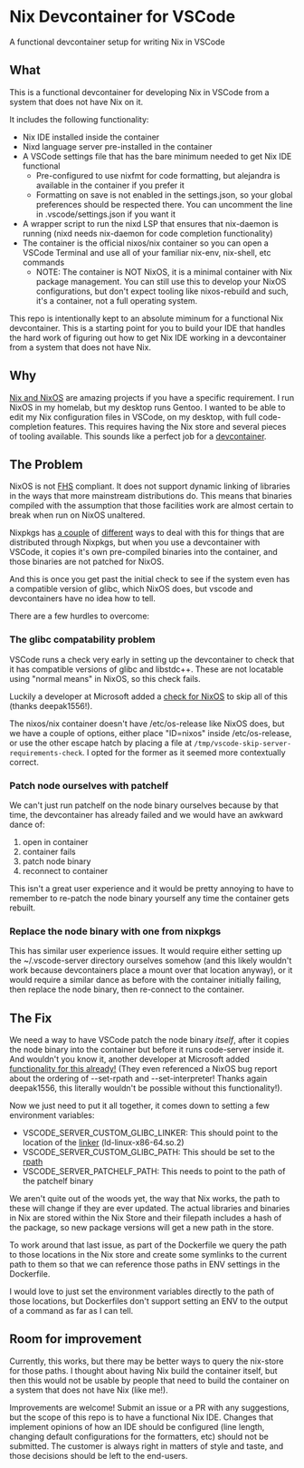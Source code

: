 # Nix Devcontainer for VSCode
A functional devcontainer setup for writing Nix in VSCode

## What
This is a functional devcontainer for developing Nix in VSCode from a system that does not have Nix on it.

It includes the following functionality:
- Nix IDE installed inside the container
- Nixd language server pre-installed in the container
- A VSCode settings file that has the bare minimum needed to get Nix IDE functional
  - Pre-configured to use nixfmt for code formatting, but alejandra is available in the container if you prefer it
  - Formatting on save is not enabled in the settings.json, so your global preferences should be respected there.  You can uncomment the line in .vscode/settings.json if you want it
- A wrapper script to run the nixd LSP that ensures that nix-daemon is running (nixd needs nix-daemon for code completion functionality)
- The container is the official nixos/nix container so you can open a VSCode Terminal and use all of your familiar nix-env, nix-shell, etc commands
  - NOTE: The container is NOT NixOS, it is a minimal container with Nix package management.  You can still use this to develop your NixOS configurations, but don't expect tooling like nixos-rebuild and such, it's a container, not a full operating system.

This repo is intentionally kept to an absolute miminum for a functional Nix devcontainer. This is a starting point for you to build your IDE that handles the hard work of figuring out how to get Nix IDE working in a devcontainer from a system that does not have Nix.

## Why
[Nix and NixOS](https://nixos.org/) are amazing projects if you have a specific requirement.  I run NixOS in my homelab, but my desktop runs Gentoo.  I wanted to be able to edit my Nix configuration files in VSCode, on my desktop, with full code-completion features.  This requires having the Nix store and several pieces of tooling available.  This sounds like a perfect job for a [devcontainer](https://containers.dev/).

## The Problem
NixOS is not [FHS](https://en.wikipedia.org/wiki/Filesystem_Hierarchy_Standard) compliant.  It does not support dynamic linking of libraries in the ways that more mainstream distributions do. This means that binaries compiled with the assumption that those facilities work are almost certain to break when run on NixOS unaltered. 

Nixpkgs has [a couple](https://nixos.org/manual/nixpkgs/stable/#sec-fhs-environments) of [different](https://nixos.org/manual/nixpkgs/stable/#setup-hook-autopatchelfhook) ways to deal with this for things that are distributed through Nixpkgs, but when you use a devcontainer with VSCode, it copies it's own pre-compiled binaries into the container, and those binaries are not patched for NixOS.

And this is once you get past the initial check to see if the system even has a compatible version of glibc, which NixOS does, but vscode and devcontainers have no idea how to tell.

There are a few hurdles to overcome:

### The glibc compatability problem
VSCode runs a check very early in setting up the devcontainer to check that it has compatible versions of glibc and libstdc++.  These are not locatable using "normal means" in NixOS, so this check fails.

Luckily a developer at Microsoft added a [check for NixOS](https://github.com/microsoft/vscode/blob/97e317f161d8aa14057ad348bbc603a6823e4bf1/resources/server/bin/helpers/check-requirements-linux.sh#L34-L37) to skip all of this (thanks deepak1556!).

The nixos/nix container doesn't have /etc/os-release like NixOS does, but we have a couple of options, either place "ID=nixos" inside /etc/os-release, or use the other escape hatch by placing a file at `/tmp/vscode-skip-server-requirements-check`.  I opted for the former as it seemed more contextually correct.

### Patch node ourselves with patchelf
We can't just run patchelf on the node binary ourselves because by that time, the devcontainer has already failed and we would have an awkward dance of:

1) open in container
1) container fails
1) patch node binary
1) reconnect to container

This isn't a great user experience and it would be pretty annoying to have to remember to re-patch the node binary yourself any time the container gets rebuilt.

### Replace the node binary with one from nixpkgs
This has similar user experience issues.  It would require either setting up the ~/.vscode-server directory ourselves somehow (and this likely wouldn't work because devcontainers place a mount over that location anyway), or it would require a similar dance as before with the container initially failing, then replace the node binary, then re-connect to the container.

## The Fix
We need a way to have VSCode patch the node binary *itself*, after it copies the node binary into the container but before it runs code-server inside it.  And wouldn't you know it, another developer at Microsoft added [functionality for this already!](https://github.com/microsoft/vscode/blob/97e317f161d8aa14057ad348bbc603a6823e4bf1/resources/server/bin/code-server-linux.sh#L12-L20) (They even referenced a NixOS bug report about the ordering of --set-rpath and --set-interpreter! Thanks again deepak1556, this literally wouldn't be possible without this functionality!).

Now we just need to put it all together, it comes down to setting a few environment variables:

- VSCODE_SERVER_CUSTOM_GLIBC_LINKER: This should point to the location of the [linker](https://en.wikipedia.org/wiki/Linker_(computing)) (ld-linux-x86-64.so.2)
- VSCODE_SERVER_CUSTOM_GLIBC_PATH: This should be set to the [rpath](https://en.wikipedia.org/wiki/Rpath)
- VSCODE_SERVER_PATCHELF_PATH: This needs to point to the path of the patchelf binary

We aren't quite out of the woods yet, the way that Nix works, the path to these will change if they are ever updated. The actual libraries and binaries in Nix are stored within the Nix Store and their filepath includes a hash of the package, so new package versions will get a new path in the store.

To work around that last issue, as part of the Dockerfile we query the path to those locations in the Nix store and create some symlinks to the current path to them so that we can reference those paths in ENV settings in the Dockerfile.

I would love to just set the environment variables directly to the path of those locations, but Dockerfiles don't support setting an ENV to the output of a command as far as I can tell.

## Room for improvement
Currently, this works, but there may be better ways to query the nix-store for those paths.  I thought about having Nix build the container itself, but then this would not be usable by people that need to build the container on a system that does not have Nix (like me!).

Improvements are welcome! Submit an issue or a PR with any suggestions, but the scope of this repo is to have a functional Nix IDE. Changes that implement opinions of how an IDE should be configured (line length, changing default configurations for the formatters, etc) should not be submitted. The customer is always right in matters of style and taste, and those decisions should be left to the end-users.